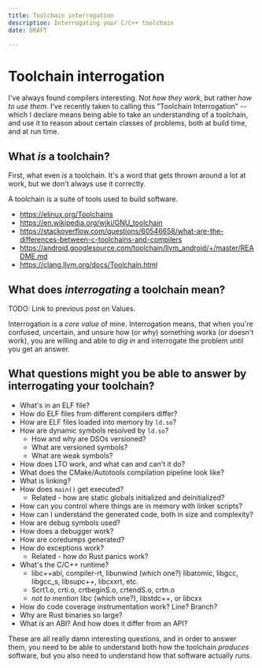 ```yaml
---
title: Toolchain interrogation
description: Interrogating your C/C++ toolchain
date: DRAFT

---
```


# Toolchain interrogation

I've always found compilers interesting. Not _how they work_, but rather _how to use them_. I've
recently taken to calling this "Toolchain Interrogation" -- which I declare means being able to
take an understanding of a toolchain, and use it to reason about certain classes of problems, both
at build time, and at run time.

## What _is_ a toolchain?

First, what even _is_ a toolchain. It's a word that gets thrown around a lot at work, but we don't
always use it correctly.

A toolchain is a suite of tools used to build software.

* https://elinux.org/Toolchains
* https://en.wikipedia.org/wiki/GNU_toolchain
* https://stackoverflow.com/questions/60546658/what-are-the-differences-between-c-toolchains-and-compilers
* https://android.googlesource.com/toolchain/llvm_android/+/master/README.md
* https://clang.llvm.org/docs/Toolchain.html

## What does _interrogating_ a toolchain mean?

TODO: Link to previous post on Values.

Interrogation is a _core value_ of mine. Interrogation means, that when you're confused, uncertain,
and unsure how (or why) something works (or doesn't work), you are willing and able to _dig in_ and
interrogate the problem until you get an answer.

## What questions might you be able to answer by interrogating your toolchain?

* What's in an ELF file?
* How do ELF files from different compilers differ?
* How are ELF files loaded into memory by `ld.so`?
* How are dynamic symbols resolved by `ld.so`?
    * How and why are DSOs versioned?
    * What are versioned symbols?
    * What are weak symbols?
* How does LTO work, and what can and can't it do?
* What does the CMake/Autotools compilation pipeline look like?
* What is linking?
* How does `main()` get executed?
    * Related - how are static globals initialized and deinitialized?
* How can you control where things are in memory with linker scripts?
* How can I understand the generated code, both in size and complexity?
* How are debug symbols used?
* How does a debugger work?
* How are coredumps generated?
* How do exceptions work?
    * Related - how do Rust panics work?
* What's the C/C++ runtime?
    * libc++abi, compiler-rt, libunwind (which one?) libatomic, libgcc,
      libgcc_s, libsupc++, libcxxrt, etc.
    * Scrt1.o, crti.o, crtbeginS.o, crtendS.o, crtn.o
    * _not to mention_ libc (which one?), libstdc++, or libcxx
* How do code coverage instrumentation work? Line? Branch?
* Why are Rust binaries so large?
* What _is_ an ABI? And how does it differ from an API?

These are all really damn interesting questions, and in order to answer them, you need to be able to
understand both how the toolchain _produces_ software, but you also need to understand how that
software actually _runs_.
